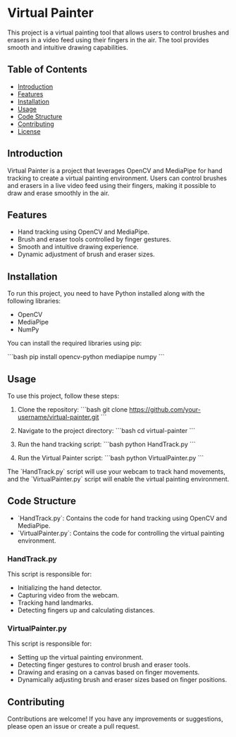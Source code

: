 Virtual Painter
===============

This project is a virtual painting tool that allows users to control brushes and erasers in a video feed using their fingers in the air. The tool provides smooth and intuitive drawing capabilities.

Table of Contents
-----------------

- [Introduction](#introduction)
- [Features](#features)
- [Installation](#installation)
- [Usage](#usage)
- [Code Structure](#code-structure)
- [Contributing](#contributing)
- [License](#license)

Introduction
------------

Virtual Painter is a project that leverages OpenCV and MediaPipe for hand tracking to create a virtual painting environment. Users can control brushes and erasers in a live video feed using their fingers, making it possible to draw and erase smoothly in the air.

Features
--------

- Hand tracking using OpenCV and MediaPipe.
- Brush and eraser tools controlled by finger gestures.
- Smooth and intuitive drawing experience.
- Dynamic adjustment of brush and eraser sizes.

Installation
------------

To run this project, you need to have Python installed along with the following libraries:

- OpenCV
- MediaPipe
- NumPy

You can install the required libraries using pip:

\`\`\`bash
pip install opencv-python mediapipe numpy
\`\`\`

Usage
-----

To use this project, follow these steps:

1. Clone the repository:
   \`\`\`bash
   git clone https://github.com/your-username/virtual-painter.git
   \`\`\`

2. Navigate to the project directory:
   \`\`\`bash
   cd virtual-painter
   \`\`\`

3. Run the hand tracking script:
   \`\`\`bash
   python HandTrack.py
   \`\`\`

4. Run the Virtual Painter script:
   \`\`\`bash
   python VirtualPainter.py
   \`\`\`

The \`HandTrack.py\` script will use your webcam to track hand movements, and the \`VirtualPainter.py\` script will enable the virtual painting environment.

Code Structure
--------------

- \`HandTrack.py\`: Contains the code for hand tracking using OpenCV and MediaPipe.
- \`VirtualPainter.py\`: Contains the code for controlling the virtual painting environment.

### HandTrack.py

This script is responsible for:
- Initializing the hand detector.
- Capturing video from the webcam.
- Tracking hand landmarks.
- Detecting fingers up and calculating distances.

### VirtualPainter.py

This script is responsible for:
- Setting up the virtual painting environment.
- Detecting finger gestures to control brush and eraser tools.
- Drawing and erasing on a canvas based on finger movements.
- Dynamically adjusting brush and eraser sizes based on finger positions.

Contributing
------------

Contributions are welcome! If you have any improvements or suggestions, please open an issue or create a pull request.
